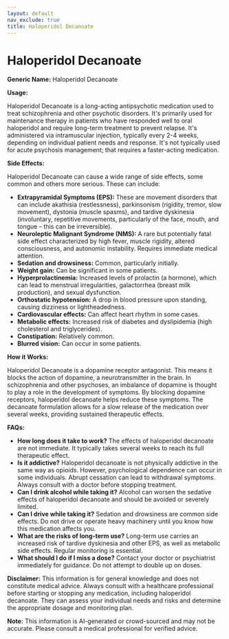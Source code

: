 ```yaml
---
layout: default
nav_exclude: true
title: Haloperidol Decanoate
---
```


# Haloperidol Decanoate

**Generic Name:** Haloperidol Decanoate

**Usage:**

Haloperidol Decanoate is a long-acting antipsychotic medication used to treat schizophrenia and other psychotic disorders.  It's primarily used for maintenance therapy in patients who have responded well to oral haloperidol and require long-term treatment to prevent relapse.  It's administered via intramuscular injection, typically every 2-4 weeks, depending on individual patient needs and response.  It's not typically used for acute psychosis management; that requires a faster-acting medication.

**Side Effects:**

Haloperidol Decanoate can cause a wide range of side effects, some common and others more serious. These can include:

* **Extrapyramidal Symptoms (EPS):**  These are movement disorders that can include akathisia (restlessness), parkinsonism (rigidity, tremor, slow movement), dystonia (muscle spasms), and tardive dyskinesia (involuntary, repetitive movements, particularly of the face, mouth, and tongue – this can be irreversible).
* **Neuroleptic Malignant Syndrome (NMS):** A rare but potentially fatal side effect characterized by high fever, muscle rigidity, altered consciousness, and autonomic instability.  Requires immediate medical attention.
* **Sedation and drowsiness:**  Common, particularly initially.
* **Weight gain:** Can be significant in some patients.
* **Hyperprolactinemia:** Increased levels of prolactin (a hormone), which can lead to menstrual irregularities, galactorrhea (breast milk production), and sexual dysfunction.
* **Orthostatic hypotension:** A drop in blood pressure upon standing, causing dizziness or lightheadedness.
* **Cardiovascular effects:**  Can affect heart rhythm in some cases.
* **Metabolic effects:**  Increased risk of diabetes and dyslipidemia (high cholesterol and triglycerides).
* **Constipation:** Relatively common.
* **Blurred vision:**  Can occur in some patients.


**How it Works:**

Haloperidol Decanoate is a dopamine receptor antagonist.  This means it blocks the action of dopamine, a neurotransmitter in the brain.  In schizophrenia and other psychoses, an imbalance of dopamine is thought to play a role in the development of symptoms. By blocking dopamine receptors, haloperidol decanoate helps reduce these symptoms.  The decanoate formulation allows for a slow release of the medication over several weeks, providing sustained therapeutic effects.

**FAQs:**

* **How long does it take to work?** The effects of haloperidol decanoate are not immediate. It typically takes several weeks to reach its full therapeutic effect.
* **Is it addictive?** Haloperidol decanoate is not physically addictive in the same way as opioids. However, psychological dependence can occur in some individuals.  Abrupt cessation can lead to withdrawal symptoms.  Always consult with a doctor before stopping treatment.
* **Can I drink alcohol while taking it?**  Alcohol can worsen the sedative effects of haloperidol decanoate and should be avoided or severely limited.
* **Can I drive while taking it?**  Sedation and drowsiness are common side effects. Do not drive or operate heavy machinery until you know how this medication affects you.
* **What are the risks of long-term use?** Long-term use carries an increased risk of tardive dyskinesia and other EPS, as well as metabolic side effects.  Regular monitoring is essential.
* **What should I do if I miss a dose?** Contact your doctor or psychiatrist immediately for guidance. Do not attempt to double up on doses.


**Disclaimer:**  This information is for general knowledge and does not constitute medical advice.  Always consult with a healthcare professional before starting or stopping any medication, including haloperidol decanoate. They can assess your individual needs and risks and determine the appropriate dosage and monitoring plan.


**Note:** This information is AI-generated or crowd-sourced and may not be accurate. Please consult a medical professional for verified advice.